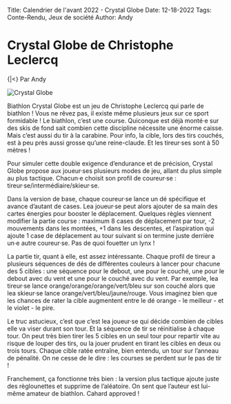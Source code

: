 Title: Calendrier de l'avant 2022 - Crystal Globe
Date: 12-18-2022
Tags: Conte-Rendu, Jeux de société
Author: Andy

# Crystal Globe de Christophe Leclercq
{|<} Par Andy

![Crystal Globe](https://cdn1.philibertnet.com/526115-thickbox_default/biathlon-crystal-globe.jpg)

Biathlon Crystal Globe est un jeu de Christophe Leclercq qui parle de biathlon ! Vous ne rêvez pas, il existe même plusieurs jeux sur ce sport formidable ! Le biathlon, c’est une course. Quiconque est déjà monté·e sur des skis de fond sait combien cette discipline nécessite une énorme caisse. Mais c’est aussi du tir à la carabine. Pour info, la cible, lors des tirs couchés, est à peu près aussi grosse qu’une reine-claude. Et les tireur·ses sont à 50 mètres !

Pour simuler cette double exigence d’endurance et de précision, Crystal Globe propose aux joueur·ses plusieurs modes de jeu, allant du plus simple au plus tactique. Chacun·e choisit son profil de coureur·se : tireur·se/intermédiaire/skieur·se.

Dans la version de base, chaque coureur·se lance un dé spécifique et avance d’autant de cases. Lea joueur·se peut alors ajouter de sa main des cartes énergies pour booster le déplacement. Quelques règles viennent modifier la partie course : maximum 8 cases de déplacement par tour, -2 mouvements dans les montées, +1 dans les descentes, et l’aspiration qui ajoute 1 case de déplacement au tour suivant si on termine juste derrière un·e autre coureur·se. Pas de quoi fouetter un lynx !

La partie tir, quant à elle, est assez intéressante. Chaque profil de tireur a plusieurs séquences de dés de différentes couleurs à lancer pour chacune des 5 cibles : une séquence pour le debout, une pour le couché, une pour le debout avec du vent et une pour le couché avec du vent. Par exemple, lea tireur·se lance orange/orange/orange/vert/bleu sur son couché alors que lea skieur·se lance orange/vert/bleu/jaune/rouge. Vous imaginez bien que les chances de rater la cible augmentent entre le dé orange - le meilleur - et le violet - le pire.

Le truc astucieux, c’est que c’est lea joueur·se qui décide combien de cibles elle va viser durant son tour. Et la séquence de tir se réinitialise à chaque tour. On peut très bien tirer les 5 cibles en un seul tour pour repartir vite au risque de louper des tirs, ou la jouer prudent en tirant les cibles en deux ou trois tours. Chaque cible ratée entraîne, bien entendu, un tour sur l’anneau de pénalité. On ne cesse de le dire : les courses se perdent sur le pas de tir !

Franchement, ça fonctionne très bien : la version plus tactique ajoute juste des règlounettes et supprime de l’aléatoire. On sent que l’auteur est lui-même amateur de biathlon. Cahard approved !